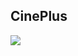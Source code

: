 ## CinePlus

![](https://firebasestorage.googleapis.com/v0/b/personal-7d86c.appspot.com/o/vavav.gif?alt=media&token=926adc39-5cc8-49d2-9f4b-09c07fc666ed)
